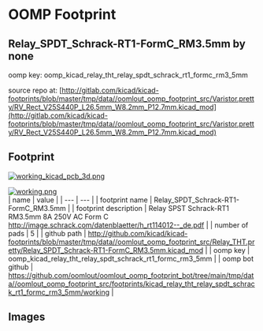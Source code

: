 # OOMP Footprint  
## Relay_SPDT_Schrack-RT1-FormC_RM3.5mm  by none  
  
oomp key: oomp_kicad_relay_tht_relay_spdt_schrack_rt1_formc_rm3_5mm  
  
source repo at: [http://gitlab.com/kicad/kicad-footprints/blob/master/tmp/data//oomlout_oomp_footprint_src/Varistor.pretty/RV_Rect_V25S440P_L26.5mm_W8.2mm_P12.7mm.kicad_mod](http://gitlab.com/kicad/kicad-footprints/blob/master/tmp/data//oomlout_oomp_footprint_src/Varistor.pretty/RV_Rect_V25S440P_L26.5mm_W8.2mm_P12.7mm.kicad_mod)  
## Footprint  
  
[![working_kicad_pcb_3d.png](working_kicad_pcb_3d_600.png)](working_kicad_pcb_3d.png)  
  
[![working.png](working_600.png)](working.png)  
| name | value | 
| --- | --- | 
| footprint name | Relay_SPDT_Schrack-RT1-FormC_RM3.5mm | 
| footprint description | Relay SPST Schrack-RT1 RM3.5mm 8A 250V AC Form C http://image.schrack.com/datenblaetter/h_rt114012--_de.pdf | 
| number of pads | 5 | 
| github path | http://github.com/kicad/kicad-footprints/blob/master/tmp/data//oomlout_oomp_footprint_src/Relay_THT.pretty/Relay_SPDT_Schrack-RT1-FormC_RM3.5mm.kicad_mod | 
| oomp key | oomp_kicad_relay_tht_relay_spdt_schrack_rt1_formc_rm3_5mm | 
| oomp bot github | https://github.com/oomlout/oomlout_oomp_footprint_bot/tree/main/tmp/data//oomlout_oomp_footprint_src/footprints/kicad_relay_tht_relay_spdt_schrack_rt1_formc_rm3_5mm/working | 
## Images  

